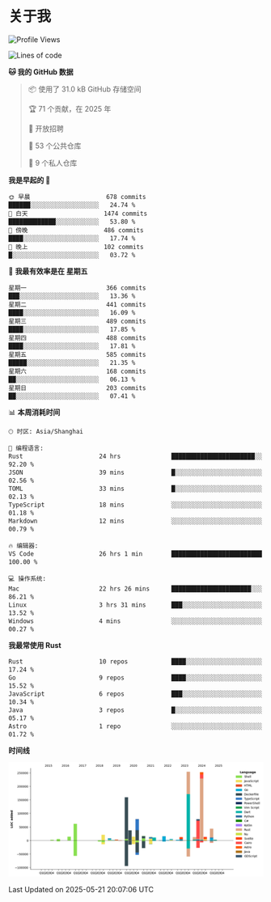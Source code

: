# 关于我

<!--START_SECTION:waka-->
![Profile Views](http://img.shields.io/badge/%E4%B8%AA%E4%BA%BA%E8%B5%84%E6%96%99%E8%A7%82%E7%9C%8B%E6%AC%A1%E6%95%B0-0-blue)

![Lines of code](https://img.shields.io/badge/%E4%BB%8E%E3%80%8CHello%20World%E3%80%8D%E8%B5%B7%E6%88%91%E5%B7%B2%E7%BB%8F%E5%86%99%E4%BA%86-1.1%20million%20%E8%A1%8C%E4%BB%A3%E7%A0%81-blue)

**🐱 我的 GitHub 数据** 

> 📦  使用了 31.0 kB GitHub 存储空间 
 > 
> 🏆 71 个贡献，在 2025 年
 > 
> 💼 开放招聘
 > 
> 📜 53 个公共仓库 
 > 
> 🔑 9 个私人仓库 
 > 
**我是早起的 🐤** 

```text
🌞 早晨                     678 commits         ██████░░░░░░░░░░░░░░░░░░░   24.74 % 
🌆 白天                     1474 commits        █████████████░░░░░░░░░░░░   53.80 % 
🌃 傍晚                     486 commits         ████░░░░░░░░░░░░░░░░░░░░░   17.74 % 
🌙 晚上                     102 commits         █░░░░░░░░░░░░░░░░░░░░░░░░   03.72 % 
```
📅 **我最有效率是在 星期五** 

```text
星期一                      366 commits         ███░░░░░░░░░░░░░░░░░░░░░░   13.36 % 
星期二                      441 commits         ████░░░░░░░░░░░░░░░░░░░░░   16.09 % 
星期三                      489 commits         ████░░░░░░░░░░░░░░░░░░░░░   17.85 % 
星期四                      488 commits         ████░░░░░░░░░░░░░░░░░░░░░   17.81 % 
星期五                      585 commits         █████░░░░░░░░░░░░░░░░░░░░   21.35 % 
星期六                      168 commits         ██░░░░░░░░░░░░░░░░░░░░░░░   06.13 % 
星期日                      203 commits         ██░░░░░░░░░░░░░░░░░░░░░░░   07.41 % 
```


📊 **本周消耗时间** 

```text
🕑︎ 时区: Asia/Shanghai

💬 编程语言: 
Rust                     24 hrs              ███████████████████████░░   92.20 % 
JSON                     39 mins             █░░░░░░░░░░░░░░░░░░░░░░░░   02.56 % 
TOML                     33 mins             █░░░░░░░░░░░░░░░░░░░░░░░░   02.13 % 
TypeScript               18 mins             ░░░░░░░░░░░░░░░░░░░░░░░░░   01.18 % 
Markdown                 12 mins             ░░░░░░░░░░░░░░░░░░░░░░░░░   00.79 % 

🔥 编辑器: 
VS Code                  26 hrs 1 min        █████████████████████████   100.00 % 

💻 操作系统: 
Mac                      22 hrs 26 mins      ██████████████████████░░░   86.21 % 
Linux                    3 hrs 31 mins       ███░░░░░░░░░░░░░░░░░░░░░░   13.52 % 
Windows                  4 mins              ░░░░░░░░░░░░░░░░░░░░░░░░░   00.27 % 
```

**我最常使用 Rust** 

```text
Rust                     10 repos            ████░░░░░░░░░░░░░░░░░░░░░   17.24 % 
Go                       9 repos             ████░░░░░░░░░░░░░░░░░░░░░   15.52 % 
JavaScript               6 repos             ███░░░░░░░░░░░░░░░░░░░░░░   10.34 % 
Java                     3 repos             █░░░░░░░░░░░░░░░░░░░░░░░░   05.17 % 
Astro                    1 repo              ░░░░░░░░░░░░░░░░░░░░░░░░░   01.72 % 
```



**时间线**

![Lines of Code chart](https://raw.githubusercontent.com/catusax/catusax/master/assets/bar_graph.png)


 Last Updated on 2025-05-21 20:07:06 UTC
<!--END_SECTION:waka-->
